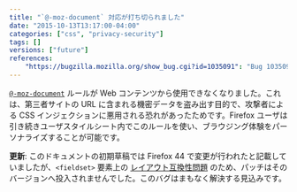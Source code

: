 ```yaml
---
title: "`@-moz-document` 対応が打ち切られました"
date: "2015-10-13T13:17:00-04:00"
categories: ["css", "privacy-security"]
tags: []
versions: ["future"]
references:
    "https://bugzilla.mozilla.org/show_bug.cgi?id=1035091": "Bug 1035091 - limit @-moz-document to user and UA sheets (Makes it useless for exfiltration in CSS-injection attacks)"
---
```

[`@-moz-document`](https://developer.mozilla.org/ja/docs/Web/CSS/@document) ルールが Web コンテンツから使用できなくなりました。これは、第三者サイトの URL に含まれる機密データを盗み出す目的で、攻撃者による CSS インジェクションに悪用される恐れがあったためです。Firefox ユーザは引き続きユーザスタイルシート内でこのルールを使い、ブラウジング体験をパーソナライズすることが可能です。

**更新**: このドキュメントの初期草稿では Firefox 44 で変更が行われたと記載していましたが、`<fieldset>` 要素上の [レイアウト互換性問題](https://bugzilla.mozilla.org/show_bug.cgi?id=504622) のため、パッチはそのバージョンへ投入されませんでした。このバグはまもなく解決する見込みです。
